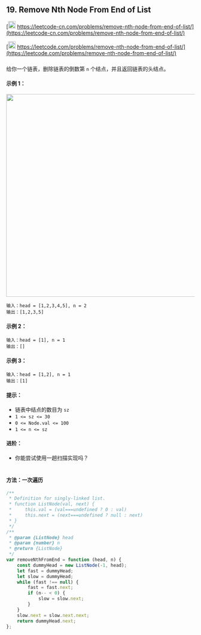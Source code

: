 ## 19. Remove Nth Node From End of List

[<img src="https://static.leetcode-cn.com/cn-mono-assets/production/assets/logo-dark-cn.c42314a8.svg" height="20" /> https://leetcode-cn.com/problems/remove-nth-node-from-end-of-list/](https://leetcode-cn.com/problems/remove-nth-node-from-end-of-list/)

[<img src="https://assets.leetcode.com/static_assets/public/webpack_bundles/images/logo-dark.e99485d9b.svg" height="20"/> https://leetcode.com/problems/remove-nth-node-from-end-of-list/](https://leetcode.com/problems/remove-nth-node-from-end-of-list/)

###

给你一个链表，删除链表的倒数第 `n` 个结点，并且返回链表的头结点。

#### 示例 1：

<img src="https://assets.leetcode.com/uploads/2020/10/03/remove_ex1.jpg" width="542" />

```
输入：head = [1,2,3,4,5], n = 2
输出：[1,2,3,5]
```

#### 示例 2：

```
输入：head = [1], n = 1
输出：[]
```

#### 示例 3：

```
输入：head = [1,2], n = 1
输出：[1]
```

#### 提示：

-   链表中结点的数目为 `sz`
-   `1 <= sz <= 30`
-   `0 <= Node.val <= 100`
-   `1 <= n <= sz`

#### 进阶：

-   你能尝试使用一趟扫描实现吗？

#

#### 方法：一次遍历

```js
/**
 * Definition for singly-linked list.
 * function ListNode(val, next) {
 *     this.val = (val===undefined ? 0 : val)
 *     this.next = (next===undefined ? null : next)
 * }
 */
/**
 * @param {ListNode} head
 * @param {number} n
 * @return {ListNode}
 */
var removeNthFromEnd = function (head, n) {
    const dummyHead = new ListNode(-1, head);
    let fast = dummyHead;
    let slow = dummyHead;
    while (fast !== null) {
        fast = fast.next;
        if (n-- < 0) {
            slow = slow.next;
        }
    }
    slow.next = slow.next.next;
    return dummyHead.next;
};
```
